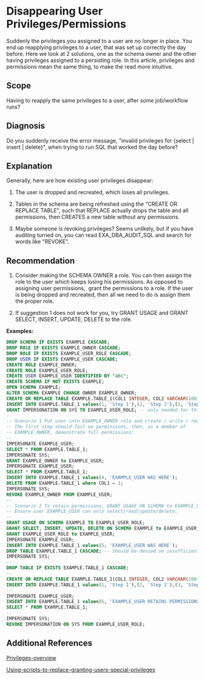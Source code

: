 # Disappearing User Privileges/Permissions 
Suddenly the privileges you assigned to a user are no longer in place. You end up reapplying privileges to a user, that was set up correctly the day before. Here we look at 2 solutions, one as the schema owner and the other having privileges assigned to a persisting role. In this article, privileges and permissions mean the same thing, to make the read more intuitive.

## Scope

Having to reapply the same privileges to a user, after some job/workflow runs? 

## Diagnosis

Do you suddenly receive the error message, "invalid privileges for {select | insert | delete}", when trying to run SQL that worked the day before?

## Explanation

Generally, here are how existing user privileges disappear:

1) The user is dropped and recreated, which loses all privileges.

2) Tables in the schema are being refreshed using the "CREATE OR REPLACE TABLE", such that REPLACE actually drops the table and all permissions, then CREATES a new table without any permissions.

3) Maybe someone is revoking privileges? Seems unlikely, but if you have auditing turned on, you can read EXA_DBA_AUDIT_SQL and search for words like "REVOKE".

## Recommendation

1) Consider making the SCHEMA OWNER a role. You can then assign the role to the user which keeps losing his permissions. As opposed to assigning user permissions,  grant the permissions to a role. If the user is being dropped and recreated, then all we need to do is assign them the proper role.

2) If suggestion 1 does not work for you, try GRANT USAGE and GRANT SELECT, INSERT, UPDATE, DELETE to the role.

**Examples:**


```sql
DROP SCHEMA IF EXISTS EXAMPLE CASCADE;
DROP ROLE IF EXISTS EXAMPLE_OWNER CASCADE;
DROP ROLE IF EXISTS EXAMPLE_USER_ROLE CASCADE;
DROP USER IF EXISTS EXAMPLE_USER CASCADE;
CREATE ROLE EXAMPLE_OWNER;
CREATE ROLE EXAMPLE_USER_ROLE;
CREATE USER EXAMPLE_USER IDENTIFIED BY "abc";
CREATE SCHEMA IF NOT EXISTS EXAMPLE;
OPEN SCHEMA EXAMPLE;
ALTER SCHEMA EXAMPLE CHANGE OWNER EXAMPLE_OWNER;
CREATE OR REPLACE TABLE EXAMPLE.TABLE_1(COL1 INTEGER, COL2 VARCHAR(100));
INSERT INTO EXAMPLE.TABLE_1 values(1, 'Step 1'),(2, 'Step 2'),(3, 'Step 3');
GRANT IMPERSONATION ON SYS TO EXAMPLE_USER_ROLE; -- only needed for this test!
--
-- Scenario 1 Put user into EXAMPLE_OWNER role and create / write / read tables
-- The first step should fail on permissions, then, as a member of
-- EXAMPLE_OWNER, demonstrate full permissions:
--
IMPERSONATE EXAMPLE_USER;
SELECT * FROM EXAMPLE.TABLE_1;
IMPERSONATE SYS;
GRANT EXAMPLE_OWNER to EXAMPLE_USER;
IMPERSONATE EXAMPLE_USER;
SELECT * FROM EXAMPLE.TABLE_1;
INSERT INTO EXAMPLE.TABLE_1 values(4, 'EXAMPLE_USER WAS HERE');
DELETE FROM EXAMPLE.TABLE_1 where COL1 = 1;
IMPERSONATE SYS;
REVOKE EXAMPLE_OWNER FROM EXAMPLE_USER;
--
-- Scenario 2 To retain permissions, GRANT USAGE ON SCHEMA to EXAMPLE_USER_ROLE and put EXAMPLE_USER in that role.
-- Ensure user EXAMPLE_USER can only select/read/update/delete.
--
GRANT USAGE ON SCHEMA EXAMPLE TO EXAMPLE_USER_ROLE;
GRANT SELECT, INSERT, UPDATE, DELETE ON SCHEMA EXAMPLE to EXAMPLE_USER_ROLE;
GRANT EXAMPLE_USER_ROLE to EXAMPLE_USER;
IMPERSONATE EXAMPLE_USER;
INSERT INTO EXAMPLE.TABLE_1 values(5, 'EXAMPLE_USER WAS HERE');
DROP TABLE EXAMPLE.TABLE_1 CASCADE; -- Should be denied on insufficient privileges.
IMPERSONATE SYS;
--
DROP TABLE IF EXISTS EXAMPLE.TABLE_1 CASCADE;
--
CREATE OR REPLACE TABLE EXAMPLE.TABLE_1(COL1 INTEGER, COL2 VARCHAR(100));
INSERT INTO EXAMPLE.TABLE_1 values(1, 'Step 1'),(2, 'Step 2'),(3, 'Step 3');
--
IMPERSONATE EXAMPLE_USER;
INSERT INTO EXAMPLE.TABLE_1 values(6, 'EXAMPLE_USER RETAINS PERMISSIONS');
SELECT * FROM EXAMPLE.TABLE_1;
--
IMPERSONATE SYS;
REVOKE IMPERSONATION ON SYS FROM EXAMPLE_USER_ROLE;
```
## Additional References

[Privileges-overview](https://exasol.my.site.com/s/article/Privileges-overview "privileges-overview") 

[Using-scripts-to-replace-granting-users-special-privileges](https://exasol.my.site.com/s/article/Using-scripts-to-replace-granting-users-special-privileges) 

